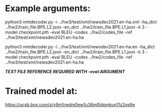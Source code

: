 # Example arguments: 

python3 nmtdecoder.py -i ../hw3/test/xml/newsdev2021.en-ha.xml -ha_dict ../hw2/train_file.BPE.L2.json  -en_dict ../hw2/train_file.BPE.L1.json -k 3 -model checkpoint.pth -eval BLEU -codes ../hw2/codes_file -ref ../hw3/test/xml/newsdev2021.en-ha.ha

python3 nmtdecoder.py -i ../hw3/test/xml/newsdev2021.en-ha.en -ha_dict ../hw2/train_file.BPE.L2.json  -en_dict ../hw2/train_file.BPE.L1.json -k 3 -model checkpoint.pth -eval BLEU -codes ../hw2/codes_file -ref ../hw3/test/xml/newsdev2021.en-ha.ha

***TEXT FILE REFERENCE REQUIRED WITH -eval ARGUMENT***

# Trained model at:
https://ucsb.box.com/s/y9m1rwdm0ew1u36ml5dpmkun11z2qs6e

